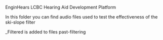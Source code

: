 EnginHears
LCBC Hearing Aid Development Platform

In this folder you can find audio files used to test the effectiveness
of the ski-slope filter

_Filtered is added to files past-filtering
